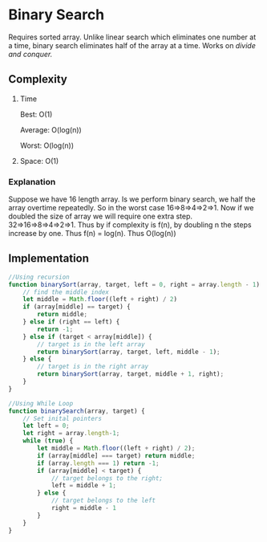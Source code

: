 # Binary Search

Requires sorted array. Unlike linear search which eliminates one number at a time, binary search eliminates half of the array at a time. Works on _divide and conquer._

## Complexity
1. Time
	
	Best: O(1)

	Average: O(log(n))

	Worst: O(log(n))

2. Space: O(1)

### Explanation
Suppose we have 16 length array. Is we perform binary search, we half the array overtime repeatedly. So in the worst case 16=>8=>4=>2=>1. Now if we doubled the size of array we will require one extra step. 32=>16=>8=>4=>2=>1. Thus by if complexity is f(n), by doubling n the steps increase by one. Thus f(n) = log(n). Thus O(log(n))

## Implementation
```javascript
//Using recursion
function binarySort(array, target, left = 0, right = array.length - 1) {
    // find the middle index
    let middle = Math.floor((left + right) / 2)
    if (array[middle] == target) {
        return middle;
    } else if (right == left) {
        return -1;
    } else if (target < array[middle]) {
        // target is in the left array
        return binarySort(array, target, left, middle - 1);
    } else {
        // target is in the right array
        return binarySort(array, target, middle + 1, right);
    }
}

//Using While Loop
function binarySearch(array, target) {
    // Set inital pointers
    let left = 0;
    let right = array.length-1;
    while (true) {
        let middle = Math.floor((left + right) / 2);
        if (array[middle] === target) return middle;
        if (array.length === 1) return -1;
        if (array[middle] < target) {
            // target belongs to the right;
            left = middle + 1;
        } else {
            // target belongs to the left
            right = middle - 1
        }
    }
}
```
